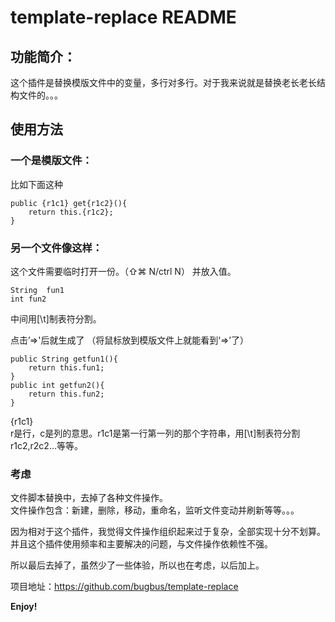 # template-replace README

## 功能简介：
这个插件是替换模版文件中的变量，多行对多行。对于我来说就是替换老长老长结构文件的。。。   
  
  
## 使用方法
  
### 一个是模版文件：
  
比如下面这种

```
public {r1c1} get{r1c2}(){
    return this.{r1c2};
} 
```

  
### 另一个文件像这样：
  
这个文件需要临时打开一份。（⇧⌘ N/ctrl N）
并放入值。
```
String	fun1
int	fun2
```
中间用[\t]制表符分割。



点击’=>'后就生成了  （将鼠标放到模版文件上就能看到‘=>’了）

```
public String getfun1(){
    return this.fun1;
} 
public int getfun2(){
    return this.fun2;
} 

```


{r1c1}  
r是行，c是列的意思。r1c1是第一行第一列的那个字符串，用[\t]制表符分割  
r1c2,r2c2...等等。  


  
### 考虑
  
文件脚本替换中，去掉了各种文件操作。  
文件操作包含：新建，删除，移动，重命名，监听文件变动并刷新等等。。。  

因为相对于这个插件，我觉得文件操作组织起来过于复杂，全部实现十分不划算。  
并且这个插件使用频率和主要解决的问题，与文件操作依赖性不强。  

所以最后去掉了，虽然少了一些体验，所以也在考虑，以后加上。  

项目地址：https://github.com/bugbus/template-replace

**Enjoy!**
